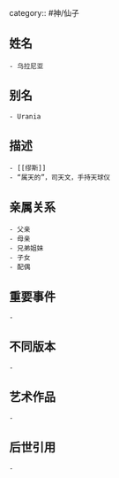 category:: #神/仙子
## 姓名
	- 乌拉尼亚
## 别名
	- Urania
## 描述
	- [[缪斯]]
	- “属天的”，司天文，手持天球仪
## 亲属关系
	- 父亲
	- 母亲
	- 兄弟姐妹
	- 子女
	- 配偶
## 重要事件
	-
## 不同版本
	-
## 艺术作品
	-
## 后世引用
	-
